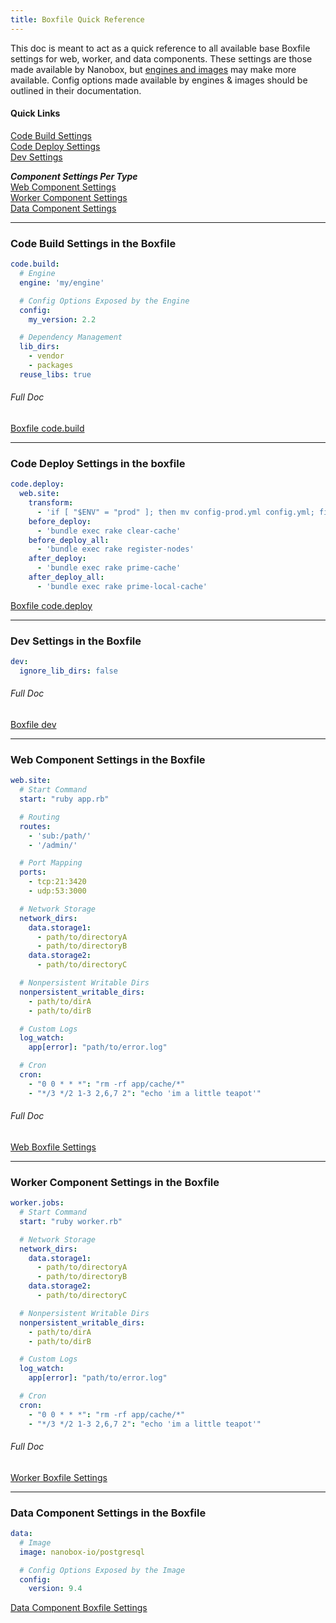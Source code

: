```yaml
---
title: Boxfile Quick Reference
---
```


This doc is meant to act as a quick reference to all available base Boxfile settings for web, worker, and data components. These settings are those made available by Nanobox, but [engines and images](/engines-images/) may make more available. Config options made available by engines & images should be outlined in their documentation.

#### Quick Links
[Code Build Settings](#code-build-settings-in-the-boxfile)  
[Code Deploy Settings](#code-deploy-settings-in-the-boxfile)  
[Dev Settings](#dev-settings-in-the-boxfile)

***Component Settings Per Type***  
[Web Component Settings](#web-component-settings-in-the-boxfile)  
[Worker Component Settings](#worker-component-settings-in-the-boxfile)  
[Data Component Settings](#data-component-settings-in-the-boxfile)  

---

### Code Build Settings in the Boxfile
```yaml
code.build:
  # Engine
  engine: 'my/engine'

  # Config Options Exposed by the Engine
  config:
    my_version: 2.2

  # Dependency Management
  lib_dirs:
    - vendor
    - packages
  reuse_libs: true
```

###### Full Doc
[Boxfile code.build](/app-config/boxfile/code-build/)

---

### Code Deploy Settings in the boxfile
```yaml
code.deploy:
  web.site:
    transform:
      - 'if [ "$ENV" = "prod" ]; then mv config-prod.yml config.yml; fi'
    before_deploy:
      - 'bundle exec rake clear-cache'
    before_deploy_all:
      - 'bundle exec rake register-nodes'
    after_deploy:
      - 'bundle exec rake prime-cache'
    after_deploy_all:
      - 'bundle exec rake prime-local-cache'
```
[Boxfile code.deploy](/app-config/boxfile/code-deploy/)

---

### Dev Settings in the Boxfile
```yaml
dev:
  ignore_lib_dirs: false
```

###### Full Doc
[Boxfile dev](/app-config/boxfile/dev/)

---

### Web Component Settings in the Boxfile
```yaml
web.site:
  # Start Command
  start: "ruby app.rb"

  # Routing
  routes:
    - 'sub:/path/'
    - '/admin/'

  # Port Mapping
  ports:
    - tcp:21:3420
    - udp:53:3000

  # Network Storage
  network_dirs:
    data.storage1:
      - path/to/directoryA
      - path/to/directoryB
    data.storage2:
      - path/to/directoryC

  # Nonpersistent Writable Dirs
  nonpersistent_writable_dirs:
    - path/to/dirA
    - path/to/dirB

  # Custom Logs
  log_watch:
    app[error]: "path/to/error.log"

  # Cron
  cron:
    - "0 0 * * *": "rm -rf app/cache/*"
    - "*/3 */2 1-3 2,6,7 2": "echo 'im a little teapot'"
```
###### Full Doc
[Web Boxfile Settings](/app-config/boxfile/web)

---

### Worker Component Settings in the Boxfile
```yaml
worker.jobs:
  # Start Command
  start: "ruby worker.rb"

  # Network Storage
  network_dirs:
    data.storage1:
      - path/to/directoryA
      - path/to/directoryB
    data.storage2:
      - path/to/directoryC

  # Nonpersistent Writable Dirs
  nonpersistent_writable_dirs:
    - path/to/dirA
    - path/to/dirB

  # Custom Logs
  log_watch:
    app[error]: "path/to/error.log"

  # Cron
  cron:
    - "0 0 * * *": "rm -rf app/cache/*"
    - "*/3 */2 1-3 2,6,7 2": "echo 'im a little teapot'"
```
###### Full Doc
[Worker Boxfile Settings](/app-config/boxfile/worker)  

---

### Data Component Settings in the Boxfile
```yaml
data:
  # Image
  image: nanobox-io/postgresql

  # Config Options Exposed by the Image
  config:
    version: 9.4

```
[Data Component Boxfile Settings](/app-config/boxfile/data)
